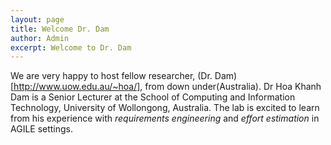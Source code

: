 ```yaml
---
layout: page
title: Welcome Dr. Dam
author: Admin
excerpt: Welcome to Dr. Dam
---
```

We are very happy to host fellow researcher, (Dr. Dam)[http://www.uow.edu.au/~hoa/], from down under(Australia). Dr Hoa Khanh Dam is a Senior Lecturer at the School of Computing and Information Technology, University of Wollongong, Australia. The lab is excited to learn from his  experience with *requirements engineering* and *effort estimation* in AGILE settings. 


